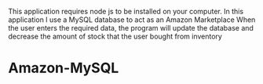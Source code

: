 This application requires node js to be installed on your computer.
In this application I use a MySQL database to act as an Amazon Marketplace
When the user enters the required data, the program will update the database 
and decrease the amount of stock that the user bought from inventory
# Amazon-MySQL
